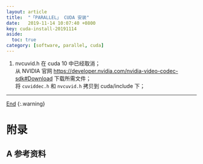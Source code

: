```yaml
---
layout: article
title:  "「PARALLEL」 CUDA 安装"
date:   2019-11-14 10:07:40 +0800
key: cuda-install-20191114
aside:
  toc: true
category: [software, parallel, cuda]
---
```

<span id='head'></span>


1. nvcuvid.h 在 cuda 10 中已经取消；    
从 NVIDIA 官网 <https://developer.nvidia.com/nvidia-video-codec-sdk#Download> 下载所需文件；    
将 `cuviddec.h` 和 `nvcuvid.h` 拷贝到 cuda/include 下；    


-------------------  
[End](#head)
{:.warning}  


# 附录
## A 参考资料
